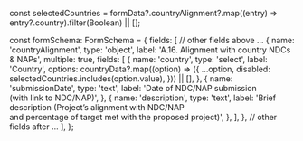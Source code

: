 const selectedCountries =
  formData?.countryAlignment?.map((entry) => entry?.country).filter(Boolean) || [];

const formSchema: FormSchema = {
  fields: [
    // other fields above ...
    {
      name: 'countryAlignment',
      type: 'object',
      label: 'A.16. Alignment with country NDCs & NAPs',
      multiple: true,
      fields: [
        {
          name: 'country',
          type: 'select',
          label: 'Country',
          options:
            countryData?.map((option) => ({
              ...option,
              disabled: selectedCountries.includes(option.value),
            })) || [],
        },
        {
          name: 'submissionDate',
          type: 'text',
          label: 'Date of NDC/NAP submission<br />(with link to NDC/NAP)',
        },
        {
          name: 'description',
          type: 'text',
          label:
            'Brief description (Project’s alignment with NDC/NAP<br />and percentage of target met with the proposed project)',
        },
      ],
    },
    // other fields after ...
  ],
};
